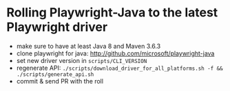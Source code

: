 # Rolling Playwright-Java to the latest Playwright driver

* make sure to have at least Java 8 and Maven 3.6.3
* clone playwright for java: http://github.com/microsoft/playwright-java
* set new driver version in `scripts/CLI_VERSION`
* regenerate API: `./scripts/download_driver_for_all_platforms.sh -f && ./scripts/generate_api.sh`
* commit & send PR with the roll

